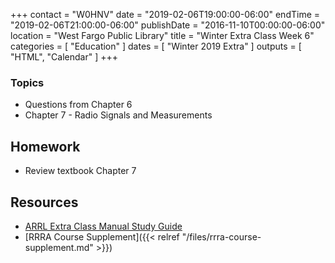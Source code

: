 +++
contact = "W0HNV"
date = "2019-02-06T19:00:00-06:00"
endTime = "2019-02-06T21:00:00-06:00"
publishDate = "2016-11-10T00:00:00-06:00"
location = "West Fargo Public Library"
title = "Winter Extra Class Week 6"
categories = [ "Education" ]
dates = [ "Winter 2019 Extra" ]
outputs = [ "HTML", "Calendar" ]
+++

### Topics

* Questions from Chapter 6
* Chapter 7 - Radio Signals and Measurements

## Homework

* Review textbook Chapter 7

## Resources

* [ARRL Extra Class Manual Study Guide](http://www.arrl.org/files/file/Extra%20Class%20License%20Manual/ECLM%2011th%20edition/ECLM%202016%20Studyguide.pdf)
* [RRRA Course Supplement]({{< relref "/files/rrra-course-supplement.md" >}})
